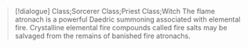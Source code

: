 >[!dialogue] Class;Sorcerer Class;Priest Class;Witch
>The flame atronach is a powerful Daedric summoning associated with elemental fire. Crystalline elemental fire compounds called fire salts may be salvaged from the remains of banished fire atronachs.